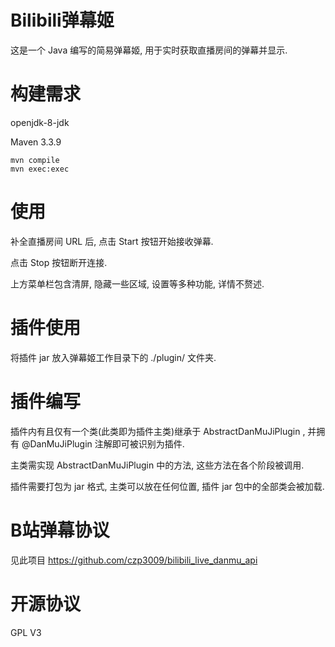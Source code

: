 # Bilibili弹幕姬
这是一个 Java 编写的简易弹幕姬, 用于实时获取直播房间的弹幕并显示.

# 构建需求
openjdk-8-jdk

Maven 3.3.9

    mvn compile
    mvn exec:exec

# 使用
补全直播房间 URL 后, 点击 Start 按钮开始接收弹幕.

点击 Stop 按钮断开连接.

上方菜单栏包含清屏, 隐藏一些区域, 设置等多种功能, 详情不赘述.

# 插件使用
将插件 jar 放入弹幕姬工作目录下的 ./plugin/ 文件夹.

# 插件编写
插件内有且仅有一个类(此类即为插件主类)继承于 AbstractDanMuJiPlugin , 并拥有 @DanMuJiPlugin 注解即可被识别为插件.

主类需实现 AbstractDanMuJiPlugin 中的方法, 这些方法在各个阶段被调用.

插件需要打包为 jar 格式, 主类可以放在任何位置, 插件 jar 包中的全部类会被加载.

# B站弹幕协议
见此项目 https://github.com/czp3009/bilibili_live_danmu_api

# 开源协议
GPL V3
